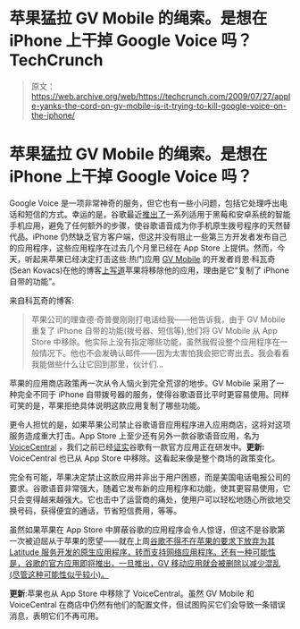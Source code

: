 # 苹果猛拉 GV Mobile 的绳索。是想在 iPhone 上干掉 Google Voice 吗？TechCrunch

> 原文：<https://web.archive.org/web/https://techcrunch.com/2009/07/27/apple-yanks-the-cord-on-gv-mobile-is-it-trying-to-kill-google-voice-on-the-iphone/>

# 苹果猛拉 GV Mobile 的绳索。是想在 iPhone 上干掉 Google Voice 吗？

Google Voice 是一项非常神奇的服务，但它也有一些小问题，包括它处理呼出电话和短信的方式。幸运的是，谷歌最近[推出了](https://web.archive.org/web/20230209223032/https://techcrunch.com/2009/07/14/google-voice-apps-for-android-and-blackberry-are-here/)一系列适用于黑莓和安卓系统的智能手机应用，避免了任何额外的步骤，使谷歌语音成为你手机原生拨号程序的天然替代品。iPhone 仍然缺乏官方客户端，但这并没有阻止一些第三方开发者发布自己的应用程序，这些应用程序在过去几个月里已经在 App Store 上提供。然而，今天，听起来苹果已经决定打击这些:热门应用 [GV Mobile](https://web.archive.org/web/20230209223032/http://itunes.apple.com/WebObjects/MZStore.woa/wa/viewSoftware?id=309836317&mt=8) 的开发者肖恩·科瓦奇(Sean Kovacs)在他的博客[上写道](https://web.archive.org/web/20230209223032/http://www.seankovacs.com/index.php/2009/07/gv-mobile-is-getting-pulled-from-app-store/#comments)苹果将移除他的应用，理由是它“复制了 iPhone 自带的功能”。

来自科瓦奇的博客:

> 苹果公司的理查德·奇普曼刚刚打电话给我——他告诉我，由于 GV Mobile 重复了 iPhone 自带的功能(拨号器、短信等),他们将 GV Mobile 从 App Store 中移除。他实际上没有指定哪些功能，虽然我假设整个应用程序在一般情况下。他也不会发确认邮件——因为太害怕我会把它寄出去。我会看看我能做些什么让它回到那里，伙计们…

苹果的应用商店政策再一次从令人恼火到完全荒谬的地步。GV Mobile 采用了一种完全不同于 iPhone 自带拨号器的服务，使得谷歌语音比平时更容易使用。同样可笑的是，苹果拒绝具体说明这款应用复制了哪些功能。

更令人担忧的是，如果苹果公司禁止谷歌语音应用程序进入应用商店，这将对这项服务造成重大打击。App Store 上至少还有另外一款谷歌语音应用，名为 [VoiceCentral](https://web.archive.org/web/20230209223032/http://itunes.apple.com/WebObjects/MZStore.woa/wa/viewSoftware?id=310081988&mt=8) ，我们之前已经[证实](https://web.archive.org/web/20230209223032/https://techcrunch.com/2009/07/14/google-voice-apps-for-android-and-blackberry-are-here/)谷歌有一款官方应用正在研发中。**更新:** VoiceCentral 也已从 App Store 中移除。这看起来像是整个商场的政策变化。

完全有可能，苹果决定禁止这款应用并非出于用户困惑，而是美国电话电报公司的要求。谷歌语音非常强大，随着它发布新的应用程序和功能，使其更容易使用，它只会变得越来越强大。它也击中了运营商的痛处，使用户可以轻松地随心所欲地交换号码，获得便宜的通话，节省短信费用，等等。

虽然如果苹果在 App Store 中屏蔽谷歌的应用程序会令人惊讶，但这不是谷歌第一次被迫屈从于苹果的愿望——就在上周[谷歌不得不在苹果的要求下放弃为其 Latitude 服务开发的原生应用程序，转而支持网络应用程序。还有一种可能性是，谷歌的官方应用即将推出，一旦推出，GV 移动应用就会被删除以减少混乱(尽管这种可能性似乎较小)。](https://web.archive.org/web/20230209223032/https://techcrunch.com/2009/07/23/why-is-google-latitude-a-web-app-and-not-a-native-app-because-apple-said-so/)

**更新**:苹果也从 App Store 中移除了 VoiceCentral。虽然 GV Mobile 和 VoiceCentral 在商店中仍然有他们的配置文件，但试图购买它们会导致一条错误消息，表明它们不再可用。